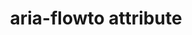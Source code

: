 ---
{
  "title": "aria-flowto attribute",
  "description": "Identifies the next element (or elements) in an alternate reading order of content which, at the user's discretion, allows assistive technology to override the general default of reading in document source order.",
  "category": "aria",
  "keywords": [
    "aria-flowto attribute"
  ],
  "last_test_date": "2019-01-08",
  "test_results_url": "https://a11ysupport.io/tech/aria/aria-flowto_attribute",
  "test_url": "https://a11ysupport.io/tech/aria/aria-flowto_attribute",
  "stats": {
    "jaws": {
      "chrome": {
        "74": "y"
      },
      "ie": {
        "11.134": "y"
      },
      "firefox": {
        "66": "a"
      }
    },
    "narrator": {
      "edge": {
        "44.17763": "u"
      }
    },
    "nvda": {
      "chrome": {
        "74": "n"
      },
      "firefox": {
        "66": "n"
      }
    },
    "orca": {
      "firefox": {
        "69": "n"
      }
    },
    "vo_ios": {
      "ios_saf": {
        "12.2": "n"
      }
    },
    "vo_macos": {
      "safari": {
        "12.1": "n"
      }
    },
    "talkback": {
      "and_chr": {
        "75": "n"
      }
    }
  },
  "links": {
    "ARIA spec for aria-flowto": "https://www.w3.org/TR/wai-aria-1.1/#aria-flowto"
  }
}
---